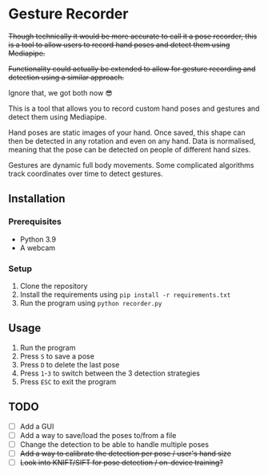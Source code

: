 # Gesture Recorder

~~Though technically it would be more accurate to call it a pose recorder,
this is a tool to allow users to record hand poses and detect them using Mediapipe.~~

~~Functionality could actually be extended to allow for gesture recording and detection 
using a similar approach.~~

Ignore that, we got both now 😎

This is a tool that allows you to record custom hand poses and gestures and detect them using Mediapipe.

Hand poses are static images of your hand. Once saved, this shape can then be detected in any rotation and even on any hand.
Data is normalised, meaning that the pose can be detected on people of different hand sizes.

Gestures are dynamic full body movements. Some complicated algorithms track coordinates over time to detect gestures.


## Installation

### Prerequisites

- Python 3.9
- A webcam

### Setup

1. Clone the repository
2. Install the requirements using `pip install -r requirements.txt`
3. Run the program using `python recorder.py`

## Usage

1. Run the program
2. Press `S` to save a pose
3. Press `D` to delete the last pose
4. Press `1`-`3` to switch between the 3 detection strategies
5. Press `ESC` to exit the program

## TODO

- [ ] Add a GUI
- [ ] Add a way to save/load the poses to/from a file
- [ ] Change the detection to be able to handle multiple poses
- [ ] ~~Add a way to calibrate the detection per pose / user's hand size~~
- [ ] ~~Look into KNIFT/SIFT for pose detection / on-device training?~~